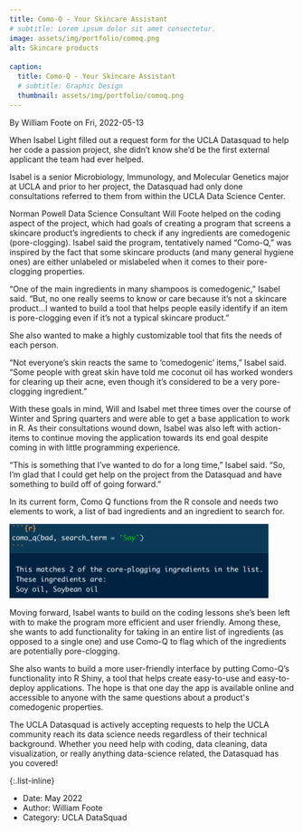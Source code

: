 ```yaml
---
title: Como-Q - Your Skincare Assistant
# subtitle: Lorem ipsum dolor sit amet consectetur.
image: assets/img/portfolio/comoq.png
alt: Skincare products

caption:
  title: Como-Q - Your Skincare Assistant
  # subtitle: Graphic Design
  thumbnail: assets/img/portfolio/comoq.png
---
```


By William Foote on Fri, 2022-05-13

When Isabel Light filled out a request form for the UCLA Datasquad to help her code a passion project, she didn’t know she’d be the first external applicant the team had ever helped.

Isabel is a senior Microbiology, Immunology, and Molecular Genetics major at UCLA and prior to her project, the Datasquad had only done consultations referred to them from within the UCLA Data Science Center.

Norman Powell Data Science Consultant Will Foote helped on the coding aspect of the project, which had goals of creating a program that screens a skincare product’s ingredients to check if any ingredients are comedogenic (pore-clogging). Isabel said the program, tentatively named “Como-Q,” was inspired by the fact that some skincare products (and many general hygiene ones) are either unlabeled or mislabeled when it comes to their pore-clogging properties.

“One of the main ingredients in many shampoos is comedogenic,” Isabel said. “But, no one really seems to know or care because it’s not a skincare product…I wanted to build a tool that helps people easily identify if an item is pore-clogging even if it’s not a typical skincare product.” 

She also wanted to make a highly customizable tool that fits the needs of each person.

“Not everyone’s skin reacts the same to ‘comedogenic’ items,” Isabel said. “Some people with great skin have told me coconut oil has worked wonders for clearing up their acne, even though it’s considered to be a very pore-clogging ingredient.” 

With these goals in mind, Will and Isabel met three times over the course of Winter and Spring quarters and were able to get a base application to work in R. As their consultations wound down, Isabel was also left with action-items to continue moving the application towards its end goal despite coming in with little programming experience.

“This is something that I’ve wanted to do for a long time,” Isabel said. “So, I’m glad that I could get help on the project from the Datasquad and have something to build off of going forward.”

In its current form, Como Q functions from the R console and needs two elements to work, a list of bad ingredients and an ingredient to search for.

<img src = assets/img/portfolio/comoq2.png>

Moving forward, Isabel wants to build on the coding lessons she’s been left with to make the program more efficient and user friendly. Among these, she wants to add functionality for taking in an entire list of ingredients (as opposed to a single one) and use Como-Q to flag which of the ingredients are potentially pore-clogging.

She also wants to build a more user-friendly interface by putting Como-Q’s functionality into R Shiny, a tool that helps create easy-to-use and easy-to-deploy applications. The hope is that one day the app is available online and accessible to anyone with the same questions about a product's comedogenic properties.

The UCLA Datasquad is actively accepting requests to help the UCLA community reach its data science needs regardless of their technical background. Whether you need help with coding, data cleaning, data visualization, or really anything data-science related, the Datasquad has you covered! 

{:.list-inline}

- Date: May 2022
- Author: William Foote
- Category: UCLA DataSquad
